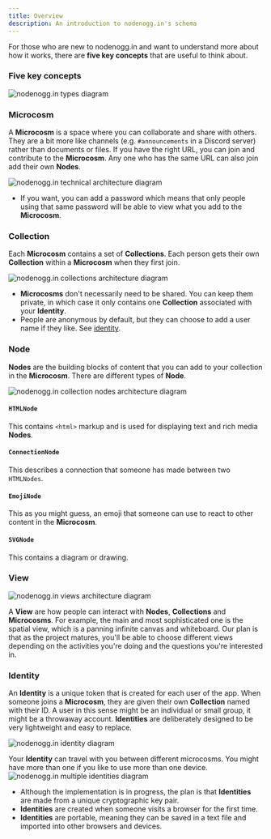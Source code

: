 ```yaml
---
title: Overview
description: An introduction to nodenogg.in's schema
---
```


For those who are new to nodenogg.in and want to understand more about how it works, there are **five key concepts** that are useful to think about.

### Five key concepts

![nodenogg.in types diagram](../../../assets/architecture-summary.svg)

### Microcosm

A **Microcosm** is a space where you can collaborate and share with others. They are a bit more like channels (e.g. `#announcements` in a Discord server) rather than documents or files. If you have the right URL, you can join and contribute to the **Microcosm**. Any one who has the same URL can also join add their own **Nodes**.

![nodenogg.in technical architecture diagram](../../../assets/architecture-microcosm.svg)

- If you want, you can add a password which means that only people using that same password will be able to view what you add to the **Microcosm**.

### Collection

Each **Microcosm** contains a set of **Collections**. Each person gets their own **Collection** within a **Microcosm** when they first join.

![nodenogg.in collections architecture diagram](../../../assets/architecture-collections-blank.svg)

- **Microcosms** don't necessarily need to be shared. You can keep them private, in which case it only contains one **Collection** associated with your **Identity**.
- People are anonymous by default, but they can choose to add a user name if they like. See [identity](#identity).

### Node

**Nodes** are the building blocks of content that you can add to your collection in the **Microcosm**. There are different types of **Node**.

![nodenogg.in collection nodes architecture diagram](../../../assets/architecture-collections-with-nodes.svg)

#### `HTMLNode`

This contains `<html>` markup and is used for displaying text and rich media **Nodes**.

#### `ConnectionNode`

This describes a connection that someone has made between two `HTMLNodes`.

#### `EmojiNode`

This as you might guess, an emoji that someone can use to react to other content in the **Microcosm**.

#### `SVGNode`

This contains a diagram or drawing.

### View

![nodenogg.in views architecture diagram](../../../assets/architecture-views.svg)

A **View** are how people can interact with **Nodes**, **Collections** and **Microcosms**. For example, the main and most sophisticated one is the spatial view, which is a panning infinite canvas and whiteboard. Our plan is that as the project matures, you'll be able to choose different views depending on the activities you're doing and the questions you're interested in.

### Identity
An **Identity** is a unique token that is created for each user of the app. When someone joins a **Microcosm**, they are given their own **Collection** named with their ID. A user in this sense might be an individual or small group, it might be a throwaway account. **Identities** are deliberately designed to be very lightweight and easy to replace.

![nodenogg.in identity diagram](../../../assets/architecture-identity.svg)

Your **Identity** can travel with you between different microcosms. You might have more than one if you like to use more than one device.
![nodenogg.in multiple identities diagram](../../../assets/architecture-identity-multiple.svg)

- Although the implementation is in progress, the plan is that **Identities** are made from a unique cryptographic key pair.
- **Identities** are created when someone visits a browser for the first time.
- **Identities** are portable, meaning they can be saved in a text file and imported into other browsers and devices.